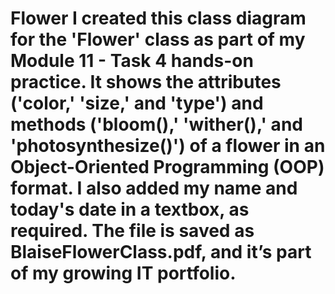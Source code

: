 # Flower I created this class diagram for the 'Flower' class as part of my Module 11 - Task 4 hands-on practice. It shows the attributes ('color,' 'size,' and 'type') and methods ('bloom(),' 'wither(),' and 'photosynthesize()') of a flower in an Object-Oriented Programming (OOP) format. I also added my name and today's date in a textbox, as required. The file is saved as BlaiseFlowerClass.pdf, and it’s part of my growing IT portfolio.
